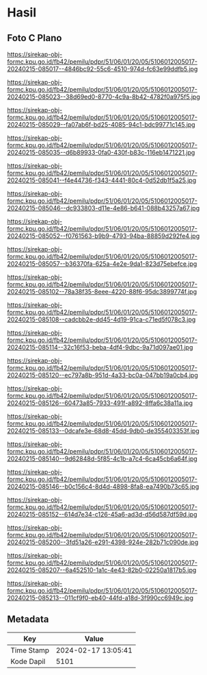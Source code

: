 # Hasil

## Foto C Plano

https://sirekap-obj-formc.kpu.go.id/fb42/pemilu/pdpr/51/06/01/20/05/5106012005017-20240215-085017--4846bc92-55c6-4510-974d-fc63e99ddfb5.jpg

https://sirekap-obj-formc.kpu.go.id/fb42/pemilu/pdpr/51/06/01/20/05/5106012005017-20240215-085023--38d69ed0-8770-4c9a-8b42-4782f0a975f5.jpg

https://sirekap-obj-formc.kpu.go.id/fb42/pemilu/pdpr/51/06/01/20/05/5106012005017-20240215-085029--fa07ab6f-bd25-4085-94c1-bdc99771c145.jpg

https://sirekap-obj-formc.kpu.go.id/fb42/pemilu/pdpr/51/06/01/20/05/5106012005017-20240215-085035--d6b89933-0fa0-430f-b83c-116eb1471221.jpg

https://sirekap-obj-formc.kpu.go.id/fb42/pemilu/pdpr/51/06/01/20/05/5106012005017-20240215-085041--f4e44736-f343-4441-80c4-0d52db1f5a25.jpg

https://sirekap-obj-formc.kpu.go.id/fb42/pemilu/pdpr/51/06/01/20/05/5106012005017-20240215-085046--dc933803-d11e-4e86-b641-088b43257a67.jpg

https://sirekap-obj-formc.kpu.go.id/fb42/pemilu/pdpr/51/06/01/20/05/5106012005017-20240215-085052--f0761563-b9b9-4793-94ba-88859d292fe4.jpg

https://sirekap-obj-formc.kpu.go.id/fb42/pemilu/pdpr/51/06/01/20/05/5106012005017-20240215-085057--b36370fa-625a-4e2e-9da1-823d75ebefce.jpg

https://sirekap-obj-formc.kpu.go.id/fb42/pemilu/pdpr/51/06/01/20/05/5106012005017-20240215-085102--78a38f35-8eee-4220-88f6-95dc3899774f.jpg

https://sirekap-obj-formc.kpu.go.id/fb42/pemilu/pdpr/51/06/01/20/05/5106012005017-20240215-085108--cadcbb2e-dd45-4d19-91ca-c71ed5f078c3.jpg

https://sirekap-obj-formc.kpu.go.id/fb42/pemilu/pdpr/51/06/01/20/05/5106012005017-20240215-085114--32c16f53-beba-4df4-9dbc-9a71d097ae01.jpg

https://sirekap-obj-formc.kpu.go.id/fb42/pemilu/pdpr/51/06/01/20/05/5106012005017-20240215-085120--ec797a8b-951d-4a33-bc0a-047bb19a0cb4.jpg

https://sirekap-obj-formc.kpu.go.id/fb42/pemilu/pdpr/51/06/01/20/05/5106012005017-20240215-085126--60473a85-7933-491f-a892-8ffa6c38a11a.jpg

https://sirekap-obj-formc.kpu.go.id/fb42/pemilu/pdpr/51/06/01/20/05/5106012005017-20240215-085133--0dcafe3e-68d8-45dd-9db0-de355403353f.jpg

https://sirekap-obj-formc.kpu.go.id/fb42/pemilu/pdpr/51/06/01/20/05/5106012005017-20240215-085140--9d62848d-5f85-4c1b-a7c4-6ca45cb6a64f.jpg

https://sirekap-obj-formc.kpu.go.id/fb42/pemilu/pdpr/51/06/01/20/05/5106012005017-20240215-085146--b0c156c4-8d4d-4898-8fa8-ea7490b73c65.jpg

https://sirekap-obj-formc.kpu.go.id/fb42/pemilu/pdpr/51/06/01/20/05/5106012005017-20240215-085152--614d7e34-c126-45a6-ad3d-d56d587df59d.jpg

https://sirekap-obj-formc.kpu.go.id/fb42/pemilu/pdpr/51/06/01/20/05/5106012005017-20240215-085200--3fd51a26-e291-4398-924e-282b71c090de.jpg

https://sirekap-obj-formc.kpu.go.id/fb42/pemilu/pdpr/51/06/01/20/05/5106012005017-20240215-085207--6a452510-1a1c-4e43-82b0-02250a1817b5.jpg

https://sirekap-obj-formc.kpu.go.id/fb42/pemilu/pdpr/51/06/01/20/05/5106012005017-20240215-085213--011cf9f0-eb40-44fd-a18d-3f990cc6949c.jpg


## Metadata

| Key        | Value               |
| ---------- | ------------------- |
| Time Stamp | 2024-02-17 13:05:41 |
| Kode Dapil | 5101                |



